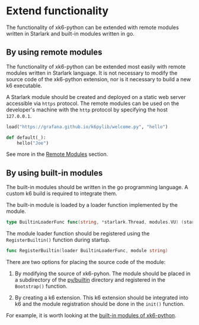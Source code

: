 # Extend functionality

The functionality of xk6-python can be extended with remote modules written in Starlark and built-in modules written in go.

## By using remote modules

The functionality of xk6-python can be extended most easily with remote modules written in Starlark language. It is not necessary to modify the source code of the xk6-python extension, nor is it necessary to build a new k6 executable.

A Starlark module should be created and deployed on a static web server accessible via `https` protocol. The remote modules can be used on the developer's machine with the `http` protocol by specifying the host `127.0.0.1`.

```python
load("https://grafana.github.io/k6pylib/welcome.py", "hello")

def default(_):
    hello("Joe")
```

See more in the [Remote Modules](https://grafana.github.io/xk6-python/modules.html#remote-modules) section.

## By using built-in modules

The built-in modules should be written in the go programming language. A custom k6 build is required to integrate them.

The built-in module is loaded by a loader function implemented by the module.

```go
type BuiltinLoaderFunc func(string, *starlark.Thread, modules.VU) (starlark.StringDict, error)
```

The module loader function should be registered using the `RegisterBuiltin()` function during startup.

```go
func RegisterBuiltin(loader BuiltinLoaderFunc, module string)
```

There are two options for placing the source code of the module:

1. By modifying the source of xk6-pyhon. The module should be placed in a subdirectory of the [py/builtin](https://github.com/msradam/xk6-python/tree/main/py/builtin) directory and registered in the `Bootstrap()` function.

2. By creating a k6 extension. This k6 extension should be integrated into k6 and the module registration should be done in the `init()` function.

For example, it is worth looking at the [built-in modules of xk6-python](https://github.com/msradam/xk6-python/tree/main/py/builtin).
